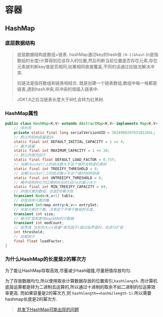 # 容器

## HashMap

### 底层数据结构

> 底层数据结构是数组+链表. hashMap通过key的hash值 `(N-1)&hash` (n是指数组的长度)计算得到应该存入的位置,然后判断当前位置是否存在元素,存在元素就判断key值是否相同,如果相同直接覆盖,不同的话通过拉链法解决冲突.
>
> 拉链法是指将数组和链表相结合. 就是创建一个链表数组,数组中每一格都是链表,遇到hash冲突,将冲突的值插入链表中.
>
> JDK1.8之后当链表长度大于8时,会转为红黑树.

### HashMap属性

```java
public class HashMap<K,V> extends AbstractMap<K,V> implements Map<K,V>, Cloneable, Serializable {
    // 序列号
    private static final long serialVersionUID = 362498820763181265L;    
    // 默认的初始容量是16
    static final int DEFAULT_INITIAL_CAPACITY = 1 << 4;   
    // 最大容量
    static final int MAXIMUM_CAPACITY = 1 << 30; 
    // 默认的填充因子
    static final float DEFAULT_LOAD_FACTOR = 0.75f;
    // 当桶(bucket)上的结点数大于这个值时会转成红黑树
    static final int TREEIFY_THRESHOLD = 8; 
    // 当桶(bucket)上的结点数小于这个值时树转链表
    static final int UNTREEIFY_THRESHOLD = 6;
    // 桶中结构转化为红黑树对应的table的最小大小
    static final int MIN_TREEIFY_CAPACITY = 64;
    // 存储元素的数组，总是2的幂次倍
    transient Node<k,v>[] table; 
    // 存放具体元素的集
    transient Set<map.entry<k,v>> entrySet;
    // 存放元素的个数，注意这个不等于数组的长度。
    transient int size;
    // 每次扩容和更改map结构的计数器
    transient int modCount;   
    // 临界值 当实际大小(容量*填充因子)超过临界值时，会进行扩容
    int threshold;
    // 加载因子
    final float loadFactor;
}
```

### 为什么HashMap的长度是2的幂次方

为了能让HashMap存取高效,尽量减少hash碰撞,尽量把值存放均匀.

为了存放数据均匀,所以使用取余计算数据存放的位置索引,`hash%length`. 而计算机底层运算都是转为二进制去运算的,所以通过十进制的取余不如二进制的位运算效率更高. 而如果容量是2的幂次方,则 `hash%length==hash&(length-1)`.所以需要hashmap长度是2的幂次方.

> [并发下HashMap可能出现的问题](https://coolshell.cn/articles/9606.html)

